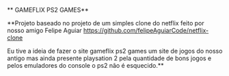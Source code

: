 
   **  GAMEFLIX PS2 GAMES**


**Projeto baseado no  projeto de um simples clone do netflix  feito por nosso amigo Felipe Aguiar
https://github.com/felipeAguiarCode/netflix-clone

Eu tive a ideia de fazer o site gameflix ps2 games um site de jogos do nosso antigo mas ainda presente playsation 2 pela quantidade de bons jogos e pelos emuladores do console o ps2 não é esquecido.**


